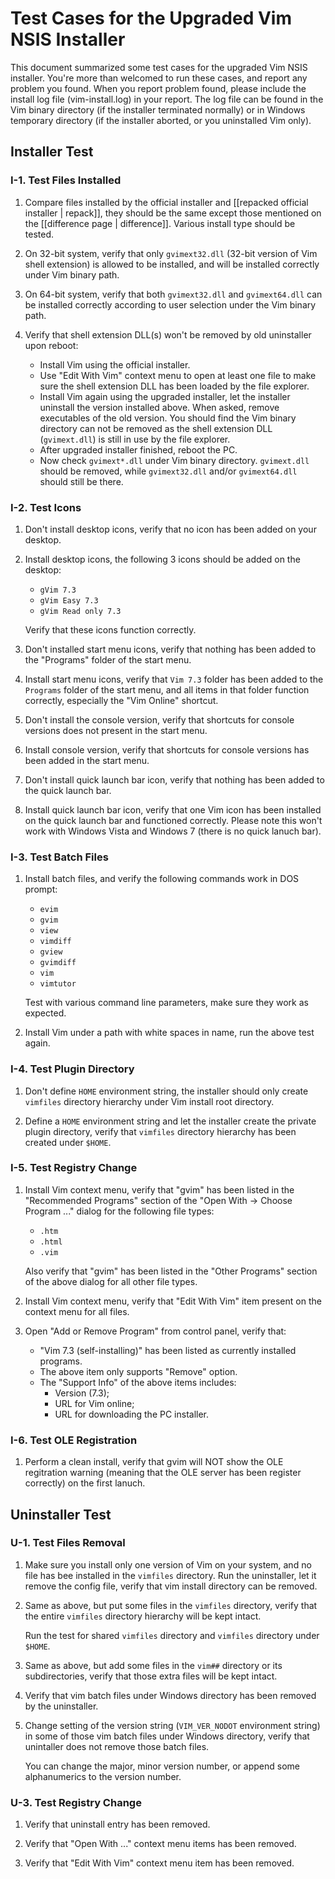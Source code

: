 # Test Cases for the Upgraded Vim NSIS Installer

This document summarized some test cases for the upgraded Vim NSIS installer.
You're more than welcomed to run these cases, and report any problem you
found.  When you report problem found, please include the install log file
(vim-install.log) in your report.  The log file can be found in the Vim binary
directory (if the installer terminated normally) or in Windows temporary
directory (if the installer aborted, or you uninstalled Vim only).

## Installer Test

### I-1. Test Files Installed

1.  Compare files installed by the official installer and [[repacked official
    installer | repack]], they should be the same except those mentioned on
    the [[difference page | difference]].  Various install type should be
    tested.

2.  On 32-bit system, verify that only `gvimext32.dll` (32-bit version of Vim
    shell extension) is allowed to be installed, and will be installed
    correctly under Vim binary path.

3.  On 64-bit system, verify that both `gvimext32.dll` and `gvimext64.dll` can
    be installed correctly according to user selection under the Vim binary
    path.

4.  Verify that shell extension DLL(s) won't be removed by old uninstaller
    upon reboot:
    *   Install Vim using the official installer.
    *   Use "Edit With Vim" context menu to open at least one file to make
        sure the shell extension DLL has been loaded by the file explorer.
    *   Install Vim again using the upgraded installer, let the installer
        uninstall the version installed above.  When asked, remove executables
        of the old version.  You should find the Vim binary directory can not
        be removed as the shell extension DLL (`gvimext.dll`) is still in use
        by the file explorer.
    *   After upgraded installer finished, reboot the PC.
    *   Now check `gvimext*.dll` under Vim binary directory.  `gvimext.dll`
        should be removed, while `gvimext32.dll` and/or `gvimext64.dll` should
        still be there.

### I-2. Test Icons

1.  Don't install desktop icons, verify that no icon has been added on your
    desktop.

2.  Install desktop icons, the following 3 icons should be added on the
    desktop:
    *   `gVim 7.3`
    *   `gVim Easy 7.3`
    *   `gVim Read only 7.3`

    Verify that these icons function correctly.

3.  Don't installed start menu icons, verify that nothing has been added to
    the "Programs" folder of the start menu.

4.  Install start menu icons, verify that `Vim 7.3` folder has been added to
    the `Programs` folder of the start menu, and all items in that folder
    function correctly, especially the "Vim Online" shortcut.

5.  Don't install the console version, verify that shortcuts for console
    versions does not present in the start menu.

6.  Install console version, verify that shortcuts for console versions has
    been added in the start menu.

7.  Don't install quick launch bar icon, verify that nothing has been added
    to the quick launch bar.

8.  Install quick launch bar icon, verify that one Vim icon has been installed
    on the quick launch bar and functioned correctly.  Please note this won't
    work with Windows Vista and Windows 7 (there is no quick lanuch bar).

### I-3. Test Batch Files

1.  Install batch files, and verify the following commands work in DOS prompt:
    *   `evim`
    *   `gvim`
    *   `view`
    *   `vimdiff`
    *   `gview`
    *   `gvimdiff`
    *   `vim`
    *   `vimtutor`

    Test with various command line parameters, make sure they work as
    expected.

2.  Install Vim under a path with white spaces in name, run the above test
    again.

### I-4. Test Plugin Directory

1.  Don't define `HOME` environment string, the installer should only create
    `vimfiles` directory hierarchy under Vim install root directory.

2.  Define a `HOME` environment string and let the installer create the
    private plugin directory, verify that `vimfiles` directory hierarchy has
    been created under `$HOME`.

### I-5. Test Registry Change

1.  Install Vim context menu, verify that "gvim" has been listed in the
    "Recommended Programs" section of the "Open With &rarr; Choose Program
    ..." dialog for the following file types:
    *   `.htm`
    *   `.html`
    *   `.vim`

    Also verify that "gvim" has been listed in the "Other Programs" section of
    the above dialog for all other file types.

2.  Install Vim context menu, verify that "Edit With Vim" item present on the
    context menu for all files.

3.  Open "Add or Remove Program" from control panel, verify that:
    *   "Vim 7.3 (self-installing)" has been listed as currently installed
        programs.
    *   The above item only supports "Remove" option.
    *   The "Support Info" of the above items includes:
        *   Version (7.3);
        *   URL for Vim online;
        *   URL for downloading the PC installer.

### I-6. Test OLE Registration

1.  Perform a clean install, verify that gvim will NOT show the OLE
    regitration warning (meaning that the OLE server has been register
    correctly) on the first lanuch.

## Uninstaller Test

### U-1. Test Files Removal

1.  Make sure you install only one version of Vim on your system, and no file
    has bee installed in the `vimfiles` directory.  Run the uninstaller, let
    it remove the config file, verify that vim install directory can be
    removed.

2.  Same as above, but put some files in the `vimfiles` directory, verify that
    the entire `vimfiles` directory hierarchy will be kept intact.

    Run the test for shared `vimfiles` directory and `vimfiles` directory
    under `$HOME`.

3.  Same as above, but add some files in the `vim##` directory or its
    subdirectories, verify that those extra files will be kept intact.

4.  Verify that vim batch files under Windows directory has been removed by
    the uninstaller.

5.  Change setting of the version string (`VIM_VER_NODOT` environment string)
    in some of those vim batch files under Windows directory, verify that
    unintaller does not remove those batch files.

    You can change the major, minor version number, or append some
    alphanumerics to the version number.

### U-3. Test Registry Change

1.  Verify that uninstall entry has been removed.

2.  Verify that "Open With ..." context menu items has been removed.

3.  Verify that "Edit With Vim" context menu item has been removed.
